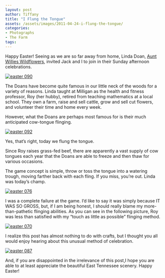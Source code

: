 ```yaml
---
layout: post
author: Tiffany
title: "I Flung the Tongue"
assets: /assets/images/2011-04-24-i-flung-the-tongue/
categories: 
- Photographs
- The Farm
tags: 
---
```


Happy Easter! Seeing as we are so far away from home, Linda Doan, [Aunt Willies Wildflowers](http://auntwillieswildflowers.com/ "Aunt Willie's Wildflowers"), invited Jack and I to join in their Sunday afternoon celebrations.

[![](jekyll_uploads/2011/04/easter-090-575x408.jpg "easter 090")](http://www.sweetpeonies.com/2011/04/i-flung-the-tongue/easter-090/)

The Doans have become quite famous in our little neck of the woods for a variety of reasons. Linda taught at Milligan as the health and fitness professor, Roy (her hubby), retired from teaching mathematics at a local school. They own a farm, raise and sell cattle, grow and sell cut flowers, and volunteer their time and home every week.

However, what the Doans are perhaps most famous for is their much anticipated cow-tongue flinging.

[![](jekyll_uploads/2011/04/easter-092-325x433.jpg "easter 092")](http://www.sweetpeonies.com/2011/04/i-flung-the-tongue/easter-092/)

Yes, that’s right, today we flung the tongue.

Since Roy raises grass-fed beef, there are apparently a vast supply of cow tongues each year that the Doans are able to freeze and then thaw for various occasions.

The game concept is simple, throw or toss the tongue into a watering trough, moving farther back with each fling. If you miss, you’re out. Linda was today’s champ.

[![](jekyll_uploads/2011/04/easter-076-325x433.jpg "easter 076")](http://www.sweetpeonies.com/2011/04/i-flung-the-tongue/easter-076/)

I was a complete failure at the game. I’d like to say it was simply because IT WAS SO GROSS, but, if I am being honest, I should really blame my more-than-pathetic flinging abilities. As you can see in the following picture, Roy was less than satisfied with my “touch as little as possible” flinging method.

[![](jekyll_uploads/2011/04/easter-070-325x465.jpg "easter 070")](http://www.sweetpeonies.com/2011/04/i-flung-the-tongue/easter-070/)

I realize this post has almost nothing to do with crafts, but I thought you all would enjoy hearing about this unusual method of celebration.

[![](jekyll_uploads/2011/04/easter-087-575x564.jpg "easter 087")](http://www.sweetpeonies.com/2011/04/i-flung-the-tongue/easter-087/)

And, if you are disappointed in the irrelevance of this post,I hope you are able to at least appreciate the beautiful East Tennessee scenery. Happy Easter!